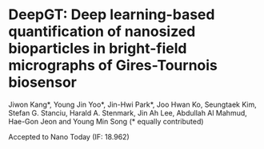 # DeepGT: Deep learning-based quantification of nanosized bioparticles in bright-field micrographs of Gires-Tournois biosensor
Jiwon Kang*, Young Jin Yoo*, Jin-Hwi Park*, Joo Hwan Ko, Seungtaek Kim, Stefan G. Stanciu, Harald A. Stenmark, Jin Ah Lee, Abdullah Al Mahmud, Hae-Gon Jeon and Young Min Song (* equally contributed)

Accepted to Nano Today (IF: 18.962)

